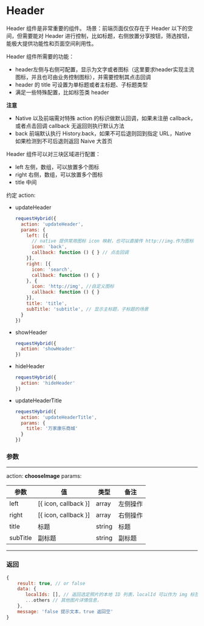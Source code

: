 # Header
Header 组件是非常重要的组件。
场景：前端页面仅仅存在于 Header 以下的空间，但需要能对 Header 进行控制，比如标题，右侧放置分享按钮，筛选按钮，能极大提供功能性和页面空间利用性。

Header 组件所需要的功能：
- header左侧与右侧可配置，显示为文字或者图标（这里要求header实现主流图标，并且也可由业务控制图标），并需要控制其点击回调
- header 的 title 可设置为单标题或者主标题、子标题类型
- 满足一些特殊配置，比如标签类 header

**注意**
- Native 以及前端需对特殊 action 的标识做默认回调，如果未注册 callback，或者点击回调 callback 无返回则执行默认方法
- back 前端默认执行 History.back，如果不可后退则回到指定 URL，Native 如果检测到不可后退则返回 Naive 大首页

Header 组件可以对三块区域进行配置：
- left 左侧，数组，可以放置多个图标
- right 右侧，数组，可以放置多个图标
- title 中间

约定 action:
- updateHeader
  ```js
  requestHybrid({
    action: 'updateHeader',
    params: {
      left: [{
        // native 提供常用图标 icon 映射，也可以直接传 http://img.作为图标
        icon: 'back',
        callback: function () { } // 点击回调
      }],
      right: [{
        icon: 'search',
        callback: function () { }
      }, {
        icon: 'http://img', //自定义图标
        callback: function () { }
      }],
      title: 'title',
      subTitle: 'subtitle', // 显示主标题，子标题的场景
    }
  })
  ```
- showHeader
  ```js
  requestHybrid({
    action: 'showHeader'
  })
  ```
- hideHeader
  ```js
  requestHybrid({
    action: 'hideHeader'
  })
  ```
- updateHeaderTitle
  ```js
  requestHybrid({
    action: 'updateHeaderTitle',
    params: {
      title: '万家康乐商城'
    }
  })
  ```

### 参数
---
action: **chooseImage**
params: 

| 参数 | 值 | 类型 | 备注 | 
| --- | --- | --- | --- |
| left | [{ icon, callback }] | array | 左侧操作 |
| right | [{ icon, callback }]  | array | 右侧操作 |
| title | 标题 | string | 标题 |
| subTitle | 副标题 | string | 副标题 |

---
### 返回
```javascript
{
    result: true, // or false
    data: {
       localIds: [], // 返回选定照片的本地 ID 列表，localId 可以作为 img 标签的 src 属性显示图片
       ...others // 其他图片详情信息，
    },
    message: 'false 提示文本，true 返回空'
}
```